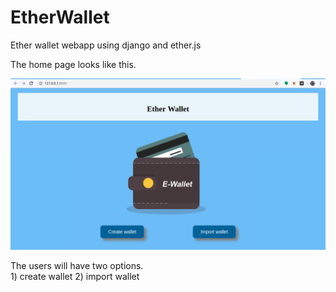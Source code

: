 # EtherWallet
Ether wallet webapp using django and ether.js

The home page looks like this.

![Image of homepage](https://github.com/Allwin12/EtherWallet/blob/master/screenshots/homepage.png)

The users will have two options.    
    1) create wallet
    2) import wallet

